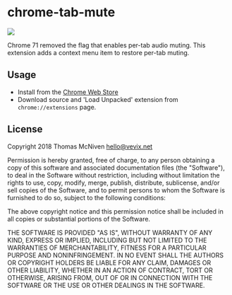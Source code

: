 # chrome-tab-mute

[![](https://img.shields.io/chrome-web-store/v/blljobffcekcbopmkgfhpcjmbfnelkfg.svg?style=for-the-badge)](https://chrome.google.com/webstore/detail/mute-tab/blljobffcekcbopmkgfhpcjmbfnelkfg)

Chrome 71 removed the flag that enables per-tab audio muting. This extension adds a context menu item to restore per-tab muting.

## Usage

- Install from the [Chrome Web Store](https://chrome.google.com/webstore/detail/mute-tab/blljobffcekcbopmkgfhpcjmbfnelkfg)
- Download source and 'Load Unpacked' extension from `chrome://extensions` page.

## License

Copyright 2018 Thomas McNiven <hello@vevix.net>

Permission is hereby granted, free of charge, to any person obtaining a copy of this software and associated documentation files (the "Software"), to deal in the Software without restriction, including without limitation the rights to use, copy, modify, merge, publish, distribute, sublicense, and/or sell copies of the Software, and to permit persons to whom the Software is furnished to do so, subject to the following conditions:

The above copyright notice and this permission notice shall be included in all copies or substantial portions of the Software.

THE SOFTWARE IS PROVIDED "AS IS", WITHOUT WARRANTY OF ANY KIND, EXPRESS OR IMPLIED, INCLUDING BUT NOT LIMITED TO THE WARRANTIES OF MERCHANTABILITY, FITNESS FOR A PARTICULAR PURPOSE AND NONINFRINGEMENT. IN NO EVENT SHALL THE AUTHORS OR COPYRIGHT HOLDERS BE LIABLE FOR ANY CLAIM, DAMAGES OR OTHER LIABILITY, WHETHER IN AN ACTION OF CONTRACT, TORT OR OTHERWISE, ARISING FROM, OUT OF OR IN CONNECTION WITH THE SOFTWARE OR THE USE OR OTHER DEALINGS IN THE SOFTWARE.
